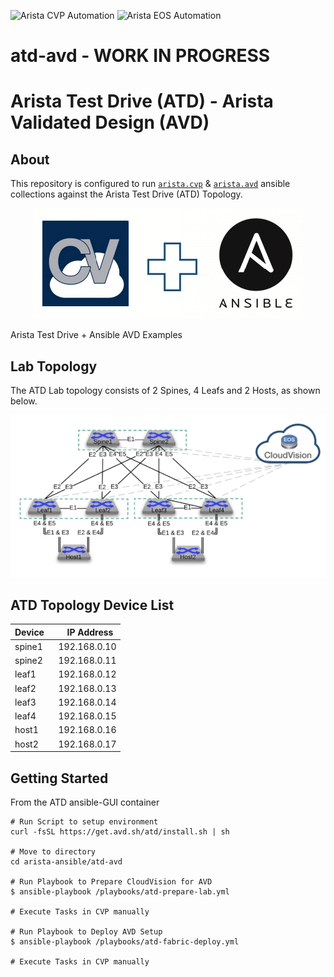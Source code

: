 ![Arista CVP Automation](https://img.shields.io/badge/Arista-CVP%20Automation-blue) ![Arista EOS Automation](https://img.shields.io/badge/Arista-EOS%20Automation-blue)

# atd-avd - WORK IN PROGRESS

# Arista Test Drive (ATD) - Arista Validated Design (AVD)

## About

This repository is configured to run [`arista.cvp`](https://github.com/aristanetworks/ansible-cvp) & [`arista.avd`](https://github.com/aristanetworks/ansible-avd) ansible collections against the Arista Test Drive (ATD) Topology.

<p align="center">
  <img src='docs/imgs/cv_ansible_logo.png' alt='Arista CloudVision and Ansible'/>
</p>

Arista Test Drive + Ansible AVD Examples

## Lab Topology

The ATD Lab topology consists of 2 Spines, 4 Leafs and 2 Hosts, as shown below.

<img src="docs/imgs/atd-topo.png" alt="ATD Lab Topology" width="600"/>

## ATD Topology Device List

| Device | IP Address   |
| :----- | :----------- |
| spine1 |192.168.0.10 |
| spine2 |192.168.0.11 |
| leaf1  |192.168.0.12 |
| leaf2  |192.168.0.13 |
| leaf3  |192.168.0.14 |
| leaf4  |192.168.0.15 |
| host1  |192.168.0.16 |
| host2  |192.168.0.17 |

## Getting Started

From the ATD ansible-GUI container

```shell
# Run Script to setup environment
curl -fsSL https://get.avd.sh/atd/install.sh | sh

# Move to directory
cd arista-ansible/atd-avd

# Run Playbook to Prepare CloudVision for AVD
$ ansible-playbook /playbooks/atd-prepare-lab.yml

# Execute Tasks in CVP manually

# Run Playbook to Deploy AVD Setup
$ ansible-playbook /playbooks/atd-fabric-deploy.yml

# Execute Tasks in CVP manually


```